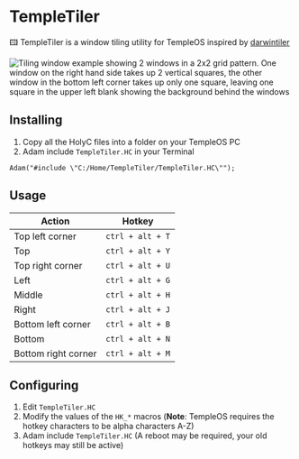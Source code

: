 # TempleTiler
🖽 TempleTiler is a window tiling utility for TempleOS inspired by [darwintiler](https://github.com/simply-jos/darwintiler)

![Tiling window example showing 2 windows in a 2x2 grid pattern. One window on the right hand side takes up 2 vertical squares, the other window in the bottom left corner takes up only one square, leaving one square in the upper left blank showing the background behind the windows](https://vgy.me/2SRYec.jpg)

## Installing
1. Copy all the HolyC files into a folder on your TempleOS PC
2. Adam include `TempleTiler.HC` in your Terminal

```
Adam("#include \"C:/Home/TempleTiler/TempleTiler.HC\"");
```

## Usage

| Action              | Hotkey          |
| ------------------- | --------------- |
| Top left corner     | `ctrl + alt + T`|
| Top                 | `ctrl + alt + Y`|
| Top right corner    | `ctrl + alt + U`|
| Left                | `ctrl + alt + G`|
| Middle              | `ctrl + alt + H`|
| Right               | `ctrl + alt + J`|
| Bottom left corner  | `ctrl + alt + B`|
| Bottom              | `ctrl + alt + N`|
| Bottom right corner | `ctrl + alt + M`|

## Configuring
1. Edit `TempleTiler.HC`
2. Modify the values of the `HK_*` macros (**Note**: TempleOS requires the hotkey characters to be alpha characters A-Z)
3. Adam include `TempleTiler.HC` (A reboot may be required, your old hotkeys may still be active)

